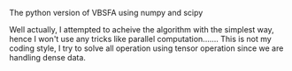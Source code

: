 The python version of VBSFA using numpy and scipy

Well actually, I attempted to acheive the algorithm with the simplest way, hence I won't use any tricks like parallel computation....... This is not my coding style, I try to solve all operation using tensor operation since we are handling dense data.
